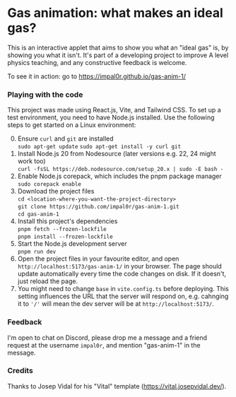 # Gas animation: what makes an ideal gas?

This is an interactive applet that aims to show you what an "ideal gas" is, by showing you what it isn't. It's part of a developing project to improve A level physics teaching, and any constructive feedback is welcome.

To see it in action: go to https://impal0r.github.io/gas-anim-1/

### Playing with the code

This project was made using React.js, Vite, and Tailwind CSS. To set up a test environment, you need to have Node.js installed. Use the following steps to get started on a Linux environment:

0. Ensure `curl` and `git` are installed    
    `sudo apt-get update`
    `sudo apt-get install -y curl git`
1. Install Node.js 20 from Nodesource (later versions e.g. 22, 24 might work too)    
    `curl -fsSL https://deb.nodesource.com/setup_20.x | sudo -E bash -`        
2. Enable Node.js corepack, which includes the pnpm package manager    
    `sudo corepack enable`    
3. Download the project files    
    `cd <location-where-you-want-the-project-directory>`    
    `git clone https://github.com/impal0r/gas-anim-1.git`    
    `cd gas-anim-1`
4. Install this project's dependencies    
    `pnpm fetch --frozen-lockfile`    
    `pnpm install --frozen-lockfile`    
5. Start the Node.js development server    
    `pnpm run dev`    
6. Open the project files in your favourite editor, and open `http://localhost:5173/gas-anim-1/` in your browser. The page should update automatically every time the code changes on disk. If it doesn't, just reload the page.
7. You might need to change `base` in `vite.config.ts` before deploying. This setting influences the URL that the server will respond on, e.g. cahnging it to `'/'` will mean the dev server will be at `http://localhost:5173/`.

### Feedback

I'm open to chat on Discord, please drop me a message and a friend request at the username `impal0r`, and mention "gas-anim-1" in the message.

### Credits

Thanks to Josep Vidal for his "Vital" template (https://vital.josepvidal.dev/).